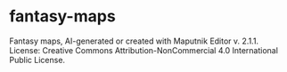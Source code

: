 # fantasy-maps
Fantasy maps, AI-generated or created with Maputnik Editor v. 2.1.1.
License: Creative Commons Attribution-NonCommercial 4.0 International Public License.
